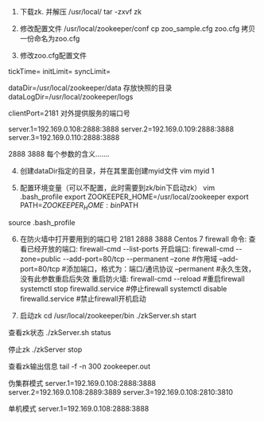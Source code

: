 1. 下载zk.  并解压
/usr/local/   tar -zxvf zk

2. 修改配置文件
/usr/local/zookeeper/conf
cp zoo_sample.cfg zoo.cfg   拷贝一份命名为zoo.cfg

3. 修改zoo.cfg配置文件

tickTime=
initLimit=
syncLimit=

dataDir=/usr/local/zookeeper/data   存放快照的目录
dataLogDir=/usr/local/zookeeper/logs

clientPort=2181 对外提供服务的端口号

server.1=192.169.0.108:2888:3888
server.2=192.169.0.109:2888:3888
server.3=192.169.0.110:2888:3888

2888 
3888
每个参数的含义.......


4. 创建dataDir指定的目录，并在其里面创建myid文件
vim myid 1

5. 配置环境变量（可以不配置，此时需要到zk/bin下启动zk）
vim .bash_profile
export ZOOKEEPER_HOME=/usr/local/zookeeper
export PATH=$ZOOKEEPER_HOME:bin$PATH

source .bash_profile


6. 在防火墙中打开要用到的端口号 2181 2888 3888
	Centos 7 firewall 命令: 
	查看已经开放的端口: firewall-cmd --list-ports
	开启端口: firewall-cmd --zone=public --add-port=80/tcp --permanent
		–zone #作用域
		–add-port=80/tcp #添加端口，格式为：端口/通讯协议
		–permanent #永久生效，没有此参数重启后失效
	重启防火墙: 
	firewall-cmd --reload #重启firewall
	systemctl stop firewalld.service #停止firewall
	systemctl disable firewalld.service #禁止firewall开机启动

7. 启动zk
cd /usr/local/zookeeper/bin
./zkServer.sh start

 查看zk状态
./zkServer.sh status

停止zk
./zkServer stop

查看zk输出信息
tail -f -n 300 zookeeper.out



伪集群模式
server.1=192.169.0.108:2888:3888
server.2=192.169.0.108:2889:3889
server.3=192.169.0.108:2810:3810


单机模式
server.1=192.169.0.108:2888:3888








